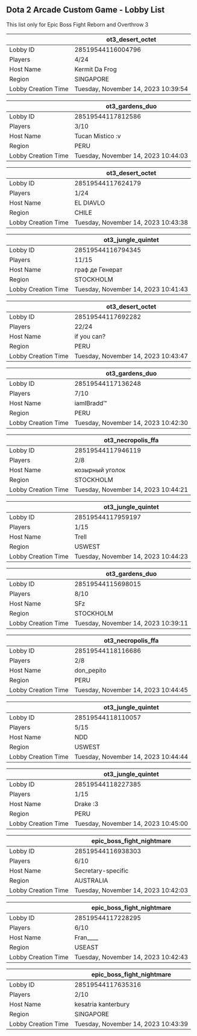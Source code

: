 ## Dota 2 Arcade Custom Game - Lobby List

This list only for Epic Boss Fight Reborn and Overthrow 3

|  | ot3_desert_octet |
| ------ | ------ |
| Lobby ID | 28519544116004796 |
| Players | 4/24 |
| Host Name | Kermit Da Frog |
| Region | SINGAPORE |
| Lobby Creation Time | Tuesday, November 14, 2023 10:39:54 |


|  | ot3_gardens_duo |
| ------ | ------ |
| Lobby ID | 28519544117812586 |
| Players | 3/10 |
| Host Name | Tucan Mistico :v |
| Region | PERU |
| Lobby Creation Time | Tuesday, November 14, 2023 10:44:03 |


|  | ot3_desert_octet |
| ------ | ------ |
| Lobby ID | 28519544117624179 |
| Players | 1/24 |
| Host Name | EL DIAVLO |
| Region | CHILE |
| Lobby Creation Time | Tuesday, November 14, 2023 10:43:38 |


|  | ot3_jungle_quintet |
| ------ | ------ |
| Lobby ID | 28519544116794345 |
| Players | 11/15 |
| Host Name | граф де Генерат |
| Region | STOCKHOLM |
| Lobby Creation Time | Tuesday, November 14, 2023 10:41:43 |


|  | ot3_desert_octet |
| ------ | ------ |
| Lobby ID | 28519544117692282 |
| Players | 22/24 |
| Host Name | if you can? |
| Region | PERU |
| Lobby Creation Time | Tuesday, November 14, 2023 10:43:47 |


|  | ot3_gardens_duo |
| ------ | ------ |
| Lobby ID | 28519544117136248 |
| Players | 7/10 |
| Host Name | iamIBradd™ |
| Region | PERU |
| Lobby Creation Time | Tuesday, November 14, 2023 10:42:30 |


|  | ot3_necropolis_ffa |
| ------ | ------ |
| Lobby ID | 28519544117946119 |
| Players | 2/8 |
| Host Name | козырный уголок |
| Region | STOCKHOLM |
| Lobby Creation Time | Tuesday, November 14, 2023 10:44:21 |


|  | ot3_jungle_quintet |
| ------ | ------ |
| Lobby ID | 28519544117959197 |
| Players | 1/15 |
| Host Name | Trell |
| Region | USWEST |
| Lobby Creation Time | Tuesday, November 14, 2023 10:44:23 |


|  | ot3_gardens_duo |
| ------ | ------ |
| Lobby ID | 28519544115698015 |
| Players | 8/10 |
| Host Name | SFz |
| Region | STOCKHOLM |
| Lobby Creation Time | Tuesday, November 14, 2023 10:39:11 |


|  | ot3_necropolis_ffa |
| ------ | ------ |
| Lobby ID | 28519544118116686 |
| Players | 2/8 |
| Host Name | don_pepito |
| Region | PERU |
| Lobby Creation Time | Tuesday, November 14, 2023 10:44:45 |


|  | ot3_jungle_quintet |
| ------ | ------ |
| Lobby ID | 28519544118110057 |
| Players | 5/15 |
| Host Name | NDD |
| Region | USWEST |
| Lobby Creation Time | Tuesday, November 14, 2023 10:44:44 |


|  | ot3_jungle_quintet |
| ------ | ------ |
| Lobby ID | 28519544118227385 |
| Players | 1/15 |
| Host Name | Drake :3 |
| Region | PERU |
| Lobby Creation Time | Tuesday, November 14, 2023 10:45:00 |


|  | epic_boss_fight_nightmare |
| ------ | ------ |
| Lobby ID | 28519544116938303 |
| Players | 6/10 |
| Host Name | Secretary-specific |
| Region | AUSTRALIA |
| Lobby Creation Time | Tuesday, November 14, 2023 10:42:03 |


|  | epic_boss_fight_nightmare |
| ------ | ------ |
| Lobby ID | 28519544117228295 |
| Players | 6/10 |
| Host Name | Fran____ |
| Region | USEAST |
| Lobby Creation Time | Tuesday, November 14, 2023 10:42:43 |


|  | epic_boss_fight_nightmare |
| ------ | ------ |
| Lobby ID | 28519544117635316 |
| Players | 2/10 |
| Host Name | kesatria kanterbury |
| Region | SINGAPORE |
| Lobby Creation Time | Tuesday, November 14, 2023 10:43:39 |


